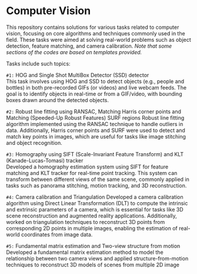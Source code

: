 # Computer Vision
This repository contains solutions for various tasks related to computer vision, focusing on core algorithms and techniques commonly used in the field. These tasks were aimed at solving real-world problems such as object detection, feature matching, and camera calibration. *Note that some sections of the codes are based on templates provided.*
 
 Tasks include such topics:

  `#1:` HOG and Single Shot MultiBox Detector (SSD) detector  
        This task involves using HOG and SSD to detect objects (e.g., people and bottles) in both pre-recorded GIFs (or videos) and live webcam feeds. The goal is to identify objects in real-time or from a GIF/video, with bounding boxes drawn around the detected objects.

  `#2:` Robust line fitting using RANSAC, Matching Harris corner points and Matching (Speeded-Up Robust Features) SURF regions 
        Robust line fitting algorithm implemented using the RANSAC technique to handle outliers in data. Additionally, Harris corner points and SURF were used to detect and match key points in images, which are useful for tasks like image stitching and object recognition.
  
  `#3:` Homography using SIFT (Scale-Invariant Feature Transform) and KLT (Kanade-Lucas-Tomasi) tracker  
        Developed a homography estimation system using SIFT for feature matching and KLT tracker for real-time point tracking. This system can transform between different views of the same scene, commonly applied in tasks such as panorama stitching, motion tracking, and 3D reconstruction.
  
  `#4:` Camera calibration and Triangulation
        Developed a camera calibration algorithm using Direct Linear Transformation (DLT) to compute the intrinsic and extrinsic parameters of a camera, which is essential for tasks like 3D scene reconstruction and augmented reality applications. Additionally, worked on triangulation techniques to reconstruct 3D points from corresponding 2D points in multiple images, enabling the estimation of real-world coordinates from image data.

  `#5:` Fundamental matrix estimation and Two-view structure from motion
        Developed a fundamental matrix estimation method to model the relationship between two camera views and applied structure-from-motion techniques to reconstruct 3D models of scenes from multiple 2D image

